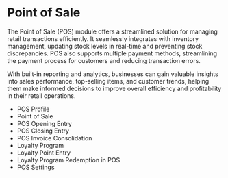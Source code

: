 # Point of Sale

The Point of Sale (POS) module offers a streamlined solution for managing retail transactions efficiently. It seamlessly integrates with inventory management, updating stock levels in real-time and preventing stock discrepancies. POS also supports multiple payment methods, streamlining the payment process for customers and reducing transaction errors.

With built-in reporting and analytics, businesses can gain valuable insights into sales performance, top-selling items, and customer trends, helping them make informed decisions to improve overall efficiency and profitability in their retail operations.

* POS Profile
* Point of Sale
* POS Opening Entry
* POS Closing Entry
* POS Invoice Consolidation
* Loyalty Program
* Loyalty Point Entry
* Loyalty Program Redemption in POS
* POS Settings